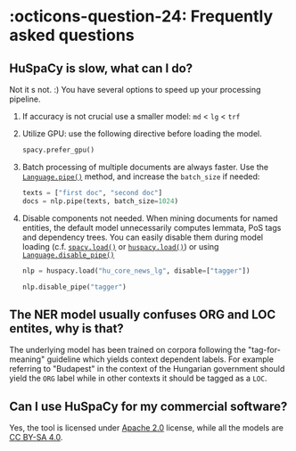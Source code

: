 # :octicons-question-24: Frequently asked questions

## HuSpaCy is slow, what can I do?

Not it s not. :) You have several options to speed up your processing pipeline.

1. If accuracy is not crucial use a smaller model: `md` < `lg` < `trf`
2. Utilize GPU: use the following directive before loading the model.
    ```python
    spacy.prefer_gpu()
    ```
3. Batch processing of multiple documents are always faster. Use the [`Language.pipe()`](https://spacy.io/api/language#pipe) method, and increase the `batch_size` if needed:
    ```python
    texts = ["first doc", "second doc"]
    docs = nlp.pipe(texts, batch_size=1024)
    ```
4. Disable components not needed. When mining documents for named entities, the default model unnecessarily computes lemmata, PoS tags and dependency trees. You can easily disable them during model loading (c.f. [`spacy.load()`](https://spacy.io/api/top-level/#spacy.load) or [`huspacy.load()`](/reference/huspacy/__init__/#huspacy.load)) or using [`Language.disable_pipe()`](https://spacy.io/api/language/#disable_pipe) 
    ```python
    nlp = huspacy.load("hu_core_news_lg", disable=["tagger"])
    ```
   
    ```python
    nlp.disable_pipe("tagger")
    ```
   
## The NER model usually confuses ORG and LOC entites, why is that?

The underlying model has been trained on corpora following the "tag-for-meaning" guideline which yields context dependent labels. For example referring to "Budapest" in the context of the Hungarian government should yield the `ORG` label while in other contexts it should be tagged as a `LOC`.

## Can I use HuSpaCy for my commercial software?

Yes, the tool is licensed under [Apache 2.0](https://www.apache.org/licenses/LICENSE-2.0) license, while all the models are [CC BY-SA 4.0](https://creativecommons.org/licenses/by-sa/4.0/).